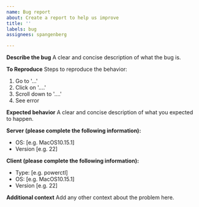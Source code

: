 ```yaml
---
name: Bug report
about: Create a report to help us improve
title: ''
labels: bug
assignees: spangenberg

---
```


**Describe the bug**
A clear and concise description of what the bug is.

**To Reproduce**
Steps to reproduce the behavior:

1. Go to '...'
2. Click on '....'
3. Scroll down to '....'
4. See error

**Expected behavior**
A clear and concise description of what you expected to happen.

**Server (please complete the following information):**

- OS: [e.g. MacOS10.15.1]
- Version [e.g. 22]

**Client (please complete the following information):**

- Type: [e.g. powerctl]
- OS: [e.g. MacOS10.15.1]
- Version [e.g. 22]

**Additional context**
Add any other context about the problem here.
